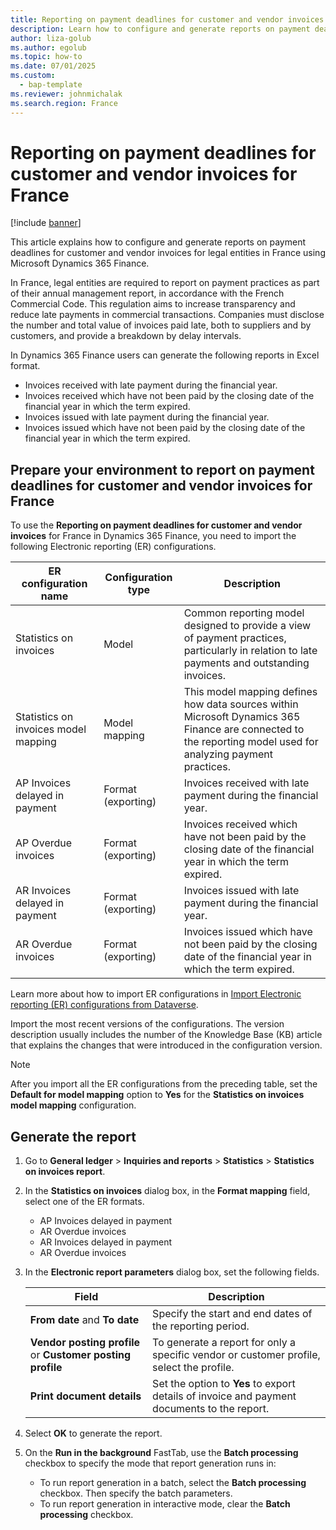 ```yaml
---
title: Reporting on payment deadlines for customer and vendor invoices for France using Microsoft Dynamics 365 Finance.
description: Learn how to configure and generate reports on payment deadlines for customer and vendor invoices for legal entities in France using Microsoft Dynamics 365 Finance.
author: liza-golub
ms.author: egolub
ms.topic: how-to
ms.date: 07/01/2025
ms.custom: 
  - bap-template
ms.reviewer: johnmichalak
ms.search.region: France
---
```


# Reporting on payment deadlines for customer and vendor invoices for France

[!include [banner](../../includes/banner.md)]

This article explains how to configure and generate reports on payment deadlines for customer and vendor invoices for legal entities in France using Microsoft Dynamics 365 Finance.

In France, legal entities are required to report on payment practices as part of their annual management report, in accordance with the French Commercial Code. 
This regulation aims to increase transparency and reduce late payments in commercial transactions. 
Companies must disclose the number and total value of invoices paid late, both to suppliers and by customers, and provide a breakdown by delay intervals. 

In Dynamics 365 Finance users can generate the following reports in Excel format.

- Invoices received with late payment during the financial year.
- Invoices received which have not been paid by the closing date of the financial year in which the term expired.
- Invoices issued with late payment during the financial year.
- Invoices issued which have not been paid by the closing date of the financial year in which the term expired.

## Prepare your environment to report on payment deadlines for customer and vendor invoices for France

To use the **Reporting on payment deadlines for customer and vendor invoices** for France in Dynamics 365 Finance, you need to import the following Electronic reporting (ER) configurations.

| ER configuration name                                       | Configuration type | Description |
|-------------------------------------------------------------|--------------------|-------------|
| Statistics on invoices                                      | Model              | Common reporting model designed to provide a view of payment practices, particularly in relation to late payments and outstanding invoices. |
| Statistics on invoices model mapping                        | Model mapping      | This model mapping defines how data sources within Microsoft Dynamics 365 Finance are connected to the reporting model used for analyzing payment practices.|
| AP Invoices delayed in payment | Format (exporting) | Invoices received with late payment during the financial year. |
| AP Overdue invoices | Format (exporting) | Invoices received which have not been paid by the closing date of the financial year in which the term expired.|
| AR Invoices delayed in payment | Format (exporting) | Invoices issued with late payment during the financial year.|
| AR Overdue invoices | Format (exporting) | Invoices issued which have not been paid by the closing date of the financial year in which the term expired. |

Learn more about how to import ER configurations in [Import Electronic reporting (ER) configurations from Dataverse](../global/workspace/gsw-import-er-config-dataverse.md).

Import the most recent versions of the configurations. The version description usually includes the number of the Knowledge Base (KB) article that explains the changes that were introduced in the configuration version.

> [!NOTE]
> After you import all the ER configurations from the preceding table, set the **Default for model mapping** option to **Yes** for the **Statistics on invoices model mapping** configuration.

## Generate the report

1. Go to **General ledger** > **Inquiries and reports** > **Statistics** > **Statistics on invoices report**.
2. In the **Statistics on invoices** dialog box, in the **Format mapping** field, select one of the ER formats.
  
    - AP Invoices delayed in payment
    - AR Overdue invoices
    - AR Invoices delayed in payment
    - AR Overdue invoices
3. In the **Electronic report parameters** dialog box, set the following fields.

    | Field                         | Description |
    |-------------------------------|-------------|
    | **From date** and **To date** | Specify the start and end dates of the reporting period. |
    | **Vendor posting profile** or  **Customer posting profile**  | To generate a report for only a specific vendor or customer profile, select the profile. |
    | **Print document details**    | Set the option to **Yes** to export details of invoice and payment documents to the report. |

5. Select **OK** to generate the report.
6. On the **Run in the background** FastTab, use the **Batch processing** checkbox to specify the mode that report generation runs in:

    - To run report generation in a batch, select the **Batch processing** checkbox. Then specify the batch parameters.
    - To run report generation in interactive mode, clear the **Batch processing** checkbox. 
